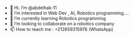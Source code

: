 - 👋 Hi, I’m @abdelhak-11
- 👀 I’m interested in Web Dev , AI, Robotics programming....
- 🌱 I’m currently learning Robotics programming
- 💞️ I’m looking to collaborate on a robotics company
- 📫 How to reach me : +212659315976 (WhatsApp)

<!---
abdelhak-11/abdelhak-11 is a ✨ special ✨ repository because its `README.md` (this file) appears on your GitHub profile.
You can click the Preview link to take a look at your changes.
--->
